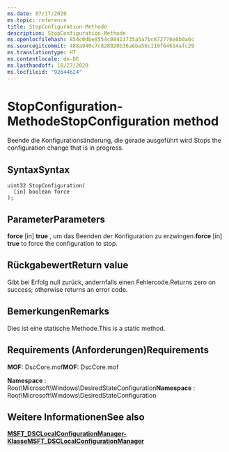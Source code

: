 ```yaml
---
ms.date: 07/17/2020
ms.topic: reference
title: StopConfiguration-Methode
description: StopConfiguration-Methode
ms.openlocfilehash: 854c0dbe8554c08413735a5a7bc872776e0b0a6c
ms.sourcegitcommit: 488a940c7c828820b36a6ba56c119f64614afc29
ms.translationtype: HT
ms.contentlocale: de-DE
ms.lasthandoff: 10/27/2020
ms.locfileid: "92644624"
---
```

# <a name="stopconfiguration-method"></a><span data-ttu-id="32fb7-103">StopConfiguration-Methode</span><span class="sxs-lookup"><span data-stu-id="32fb7-103">StopConfiguration method</span></span>

<span data-ttu-id="32fb7-104">Beende die Konfigurationsänderung, die gerade ausgeführt wird.</span><span class="sxs-lookup"><span data-stu-id="32fb7-104">Stops the configuration change that is in progress.</span></span>

## <a name="syntax"></a><span data-ttu-id="32fb7-105">Syntax</span><span class="sxs-lookup"><span data-stu-id="32fb7-105">Syntax</span></span>

```mof
uint32 StopConfiguration(
  [in] boolean force
);
```

## <a name="parameters"></a><span data-ttu-id="32fb7-106">Parameter</span><span class="sxs-lookup"><span data-stu-id="32fb7-106">Parameters</span></span>

<span data-ttu-id="32fb7-107">**force** \[in\] **true** , um das Beenden der Konfiguration zu erzwingen.</span><span class="sxs-lookup"><span data-stu-id="32fb7-107">**force** \[in\] **true** to force the configuration to stop.</span></span>

## <a name="return-value"></a><span data-ttu-id="32fb7-108">Rückgabewert</span><span class="sxs-lookup"><span data-stu-id="32fb7-108">Return value</span></span>

<span data-ttu-id="32fb7-109">Gibt bei Erfolg null zurück, andernfalls einen Fehlercode.</span><span class="sxs-lookup"><span data-stu-id="32fb7-109">Returns zero on success; otherwise returns an error code.</span></span>

## <a name="remarks"></a><span data-ttu-id="32fb7-110">Bemerkungen</span><span class="sxs-lookup"><span data-stu-id="32fb7-110">Remarks</span></span>

<span data-ttu-id="32fb7-111">Dies ist eine statische Methode.</span><span class="sxs-lookup"><span data-stu-id="32fb7-111">This is a static method.</span></span>

## <a name="requirements"></a><span data-ttu-id="32fb7-112">Requirements (Anforderungen)</span><span class="sxs-lookup"><span data-stu-id="32fb7-112">Requirements</span></span>

<span data-ttu-id="32fb7-113">**MOF:** DscCore.mof</span><span class="sxs-lookup"><span data-stu-id="32fb7-113">**MOF:** DscCore.mof</span></span>

<span data-ttu-id="32fb7-114">**Namespace** : Root\Microsoft\Windows\DesiredStateConfiguration</span><span class="sxs-lookup"><span data-stu-id="32fb7-114">**Namespace** : Root\Microsoft\Windows\DesiredStateConfiguration</span></span>

## <a name="see-also"></a><span data-ttu-id="32fb7-115">Weitere Informationen</span><span class="sxs-lookup"><span data-stu-id="32fb7-115">See also</span></span>

[<span data-ttu-id="32fb7-116">**MSFT_DSCLocalConfigurationManager-Klasse**</span><span class="sxs-lookup"><span data-stu-id="32fb7-116">**MSFT_DSCLocalConfigurationManager**</span></span>](msft-dsclocalconfigurationmanager.md)
